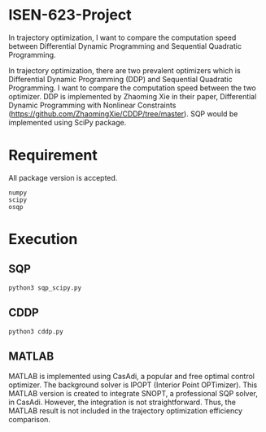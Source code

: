 # ISEN-623-Project
In trajectory optimization, I want to compare the computation speed between Differential Dynamic Programming and Sequential Quadratic Programming. 

In trajectory optimization, there are two prevalent optimizers which is Differential Dynamic Programming (DDP) and Sequential Quadratic Programming.  I want to compare the computation speed between the two optimizer. DDP is implemented by Zhaoming Xie in their paper, Differential Dynamic Programming with Nonlinear Constraints (https://github.com/ZhaomingXie/CDDP/tree/master). SQP would be implemented using SciPy package. 

# Requirement
All package version is accepted. 
```
numpy
scipy
osqp
```

# Execution
## SQP
```
python3 sqp_scipy.py
```

## CDDP
```
python3 cddp.py
```

## MATLAB
MATLAB is implemented using CasAdi, a popular and free optimal control optimizer. The background solver is IPOPT (Interior Point OPTimizer). This MATLAB version is created to integrate SNOPT, a professional SQP solver, in CasAdi. However, the integration is not straightforward. Thus, the MATLAB result is not included in the trajectory optimization efficiency comparison. 